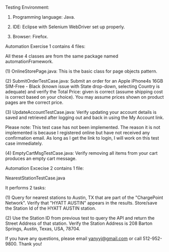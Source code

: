 Testing Environment:

1. Programming language: Java.

2. IDE: Eclipse with Selenium WebDriver set up properly.

3. Browser: Firefox.

Automation Exercise 1 contains 4 files: 

All these 4 classes are from the same package named automationFramework.

(1) OnlineStorePage.java:
This is the basic class for page objects pattern.

(2) SubmitOrderTestCase.java:
Submit an order for an Apple iPhone4s 16GB SIM-Free - Black (known issue with State drop-down, selecting Country is adequate) and verify the Total Price: given is correct (assume shipping cost is correct based on your choice). You may assume prices shown on product pages are the correct price. 

(3) UpdateAccountTestCase.java:
Verify updating your account details is saved and retrieved after logging out and back in using the My Account link. 

Please note: This test case has not been implemented. The reason it is not implemented is because I registered online but have not received any confirmation email. As long as I get the link to login, I will work on this test case immediately.

(4) EmptyCartMsgTestCase.java:
Verify removing all items from your cart produces an empty cart message.

Automation Excecise 2 contains 1 file:

NearestStationTestCase.java

It performs 2 tasks:

(1) Query for nearest stations to Austin, TX that are part of the "ChargePoint Network". Verify that "HYATT AUSTIN" appears in the
results. Store/save the Station Id of the HYATT AUSTIN station.

(2) Use the Station ID from previous test to query the API and return the Street Address of that station. Verify the Station Address is 208 Barton Springs, Austin, Texas, USA, 78704.

If you have any questions, please email yanyyj@gmail.com or call 512-952-9800. Thank you!
